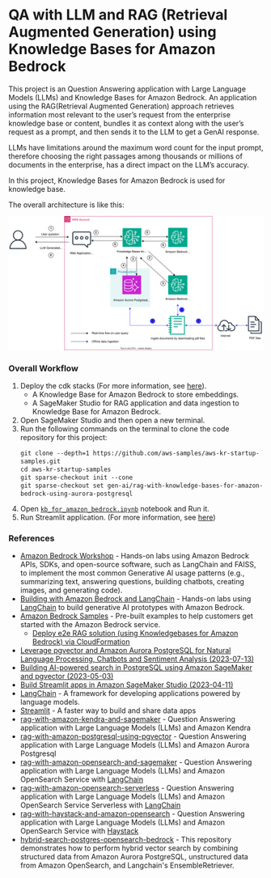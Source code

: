 # QA with LLM and RAG (Retrieval Augmented Generation) using Knowledge Bases for Amazon Bedrock

This project is an Question Answering application with Large Language Models (LLMs) and Knowledge Bases for Amazon Bedrock. An application using the RAG(Retrieval Augmented Generation) approach retrieves information most relevant to the user’s request from the enterprise knowledge base or content, bundles it as context along with the user’s request as a prompt, and then sends it to the LLM to get a GenAI response.

LLMs have limitations around the maximum word count for the input prompt, therefore choosing the right passages among thousands or millions of documents in the enterprise, has a direct impact on the LLM’s accuracy.

In this project, Knowledge Bases for Amazon Bedrock is used for knowledge base.

The overall architecture is like this:

![rag_with_knowledge_bases_for_amazon_bedrock_arch](./cdk_stacks/rag_with_kb_for_amazon_bedrock_using_aurora_postgresql_arch.svg)

### Overall Workflow

1. Deploy the cdk stacks (For more information, see [here](./cdk_stacks/README.md)).
   - A Knowledge Base for Amazon Bedrock to store embeddings.
   - A SageMaker Studio for RAG application and data ingestion to Knowledge Base for Amazon Bedrock.
2. Open SageMaker Studio and then open a new terminal.
3. Run the following commands on the terminal to clone the code repository for this project:
   ```
   git clone --depth=1 https://github.com/aws-samples/aws-kr-startup-samples.git
   cd aws-kr-startup-samples
   git sparse-checkout init --cone
   git sparse-checkout set gen-ai/rag-with-knowledge-bases-for-amazon-bedrock-using-aurora-postgresql
   ```
4. Open [`kb_for_amazon_bedrock.ipynb`](./data_ingestion_to_vectordb/kb_for_amazon_bedrock.ipynb) notebook and Run it.
5. Run Streamlit application. (For more information, see [here](./app/README.md))

### References

  * [Amazon Bedrock Workshop](https://catalog.us-east-1.prod.workshops.aws/workshops/a4bdb007-5600-4368-81c5-ff5b4154f518/en-US) - Hands-on labs using Amazon Bedrock APIs, SDKs, and open-source software, such as LangChain and FAISS, to implement the most common Generative AI usage patterns (e.g., summarizing text, answering questions, building chatbots, creating images, and generating code).
  * [Building with Amazon Bedrock and LangChain](https://catalog.workshops.aws/building-with-amazon-bedrock/en-US) - Hands-on labs using [LangChain](https://github.com/langchain-ai/langchain) to build generative AI prototypes with Amazon Bedrock.
  * [Amazon Bedrock Samples](https://github.com/aws-samples/amazon-bedrock-samples) - Pre-built examples to help customers get started with the Amazon Bedrock service.
    * [Deploy e2e RAG solution (using Knowledgebases for Amazon Bedrock) via CloudFormation](https://github.com/aws-samples/amazon-bedrock-samples/tree/main/knowledge-bases/03-infra/e2e-rag-using-bedrock-kb-cfn)
  * [Leverage pgvector and Amazon Aurora PostgreSQL for Natural Language Processing, Chatbots and Sentiment Analysis (2023-07-13)](https://aws.amazon.com/blogs/database/leverage-pgvector-and-amazon-aurora-postgresql-for-natural-language-processing-chatbots-and-sentiment-analysis/)
  * [Building AI-powered search in PostgreSQL using Amazon SageMaker and pgvector (2023-05-03)](https://aws.amazon.com/blogs/database/building-ai-powered-search-in-postgresql-using-amazon-sagemaker-and-pgvector/)
  * [Build Streamlit apps in Amazon SageMaker Studio (2023-04-11)](https://aws.amazon.com/blogs/machine-learning/build-streamlit-apps-in-amazon-sagemaker-studio/)
  * [LangChain](https://python.langchain.com/docs/get_started/introduction.html) - A framework for developing applications powered by language models.
  * [Streamlit](https://streamlit.io/) - A faster way to build and share data apps
  * [rag-with-amazon-kendra-and-sagemaker](https://github.com/aws-samples/aws-kr-startup-samples/tree/main/gen-ai/rag-with-amazon-kendra-and-sagemaker) - Question Answering application with Large Language Models (LLMs) and Amazon Kendra
  * [rag-with-amazon-postgresql-using-pgvector](https://github.com/aws-samples/rag-with-amazon-postgresql-using-pgvector) - Question Answering application with Large Language Models (LLMs) and Amazon Aurora Postgresql
  * [rag-with-amazon-opensearch-and-sagemaker](https://github.com/aws-samples/rag-with-amazon-opensearch-and-sagemaker) - Question Answering application with Large Language Models (LLMs) and Amazon OpenSearch Service with [LangChain](https://www.langchain.com/)
  * [rag-with-amazon-opensearch-serverless](https://github.com/aws-samples/rag-with-amazon-opensearch-serverless) - Question Answering application with Large Language Models (LLMs) and Amazon OpenSearch Service Serverless with [LangChain](https://www.langchain.com/)
  * [rag-with-haystack-and-amazon-opensearch](https://github.com/ksmin23/rag-with-haystack-and-amazon-opensearch) - Question Answering application with Large Language Models (LLMs) and Amazon OpenSearch Service with [Haystack](https://haystack.deepset.ai/)
  * [hybrid-search-postgres-opensearch-bedrock](https://github.com/aws-samples/hybrid-search-postgres-opensearch-bedrock) - This repository demonstrates how to perform hybrid vector search by combining structured data from Amazon Aurora PostgreSQL, unstructured data from Amazon OpenSearch, and Langchain's EnsembleRetriever.
